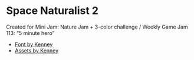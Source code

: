 # Space Naturalist 2

Created for Mini Jam: Nature Jam + 3-color challenge / Weekly Game Jam 113: “5 minute hero”

* [Font by Kenney](https://www.kenney.nl/assets/kenney-fonts)
* [Assets by Kenney](https://www.kenney.nl/assets/bit-pack)
